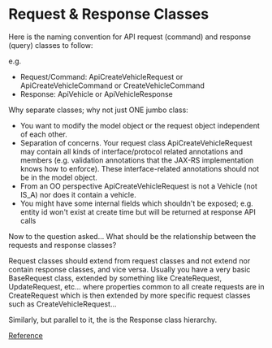 # Request & Response Classes

Here is the naming convention for API request (command) and response (query) classes to follow:

e.g.

- Request/Command: ApiCreateVehicleRequest or ApiCreateVehicleCommand or CreateVehicleCommand
- Response: ApiVehicle or ApiVehicleResponse

Why separate classes; why not just ONE jumbo class:

- You want to modify the model object or the request object independent of each other.
- Separation of concerns. Your request class ApiCreateVehicleRequest may contain all kinds of interface/protocol 
related annotations and members (e.g. validation annotations that the JAX-RS implementation knows how to enforce). 
These interface-related annotations should not be in the model object.
- From an OO perspective ApiCreateVehicleRequest is not a Vehicle (not IS_A) nor does it contain a vehicle.
- You might have some internal fields which shouldn't be exposed; e.g. entity id won't exist at create time but will be 
returned at response API calls

Now to the question asked... What should be the relationship between the requests and response classes?

Request classes should extend from request classes and not extend nor contain response classes, and vice versa. Usually 
you have a very basic BaseRequest class, extended by something like CreateRequest, UpdateRequest, etc... where 
properties common to all create requests are in CreateRequest which is then extended by more specific request classes 
such as CreateVehicleRequest...

Similarly, but parallel to it, the is the Response class hierarchy.

[Reference](https://stackoverflow.com/a/48450483)